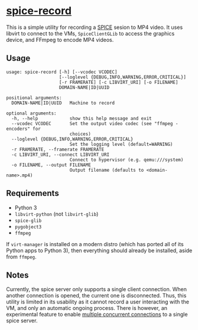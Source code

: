 [spice-record]
============
This is a simple utility for recording a [SPICE] sesion to MP4 video.
It uses libvirt to connect to the VMs, `SpiceClientGLib` to access the graphics
device, and FFmpeg to encode MP4 videos.

## Usage
```
usage: spice-record [-h] [--vcodec VCODEC]
                    [--loglevel {DEBUG,INFO,WARNING,ERROR,CRITICAL}]
                    [-r FRAMERATE] [-c LIBVIRT_URI] [-o FILENAME]
                    DOMAIN-NAME|ID|UUID

positional arguments:
  DOMAIN-NAME|ID|UUID   Machine to record

optional arguments:
  -h, --help            show this help message and exit
  --vcodec VCODEC       Set the output video codec (see "ffmpeg -encoders" for
                        choices)
  --loglevel {DEBUG,INFO,WARNING,ERROR,CRITICAL}
                        Set the logging level (default=WARNING)
  -r FRAMERATE, --framerate FRAMERATE
  -c LIBVIRT_URI, --connect LIBVIRT_URI
                        Connect to hypervisor (e.g. qemu:///system)
  -o FILENAME, --output FILENAME
                        Output filename (defaults to <domain-name>.mp4)
```

## Requirements
- Python 3
- `libvirt-python` (not `libvirt-glib`)
- `spice-glib`
- `pygobject3`
- `ffmpeg`

If `virt-manager` is installed on a modern distro (which has ported all of its
Python apps to Python 3), then everything should already be installed, aside
from `ffmpeg`.

## Notes
Currently, the spice server only supports a single client connection. When
another connection is opened, the current one is disconnected. Thus, this
utility is limited in its usability as it cannot record a user interacting with
the VM, and only an automatic ongoing process. There is however, an
experimental feature to enable [multiple concurrent
connections][MultipleClients] to a single spice server.

[spice-record]: https://github.com/JonathonReinhart/spice-record
[SPICE]: https://www.spice-space.org/
[MultipleClients]: https://www.spice-space.org/page/Features/MultipleClients
